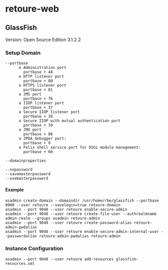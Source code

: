 # retoure-web

## GlassFish

Version: Open Source Edition 3.1.2.2

### Setup Domain

    --portbase
          o Administration port
            portbase + 48
          o HTTP listener port
            portbase + 80
          o HTTPS listener port
            portbase + 81
          o JMS port
            portbase + 76
          o IIOP listener port
            portbase + 37
          o Secure IIOP listener port
            portbase + 38
          o Secure IIOP with mutual authentication port
            portbase + 39
          o JMX port
            portbase + 86
          o JPDA debugger port:
            portbase + 9
          o Felix shell service port for OSGi module management:
            portbase + 66
    
    --domainproperties
    
    --nopassword
    --savemasterpassword
    --usemasterpassword

#### Example

    asadmin create-domain --domaindir /usr/home/rbe/glassfish --portbase 9000 --user retoure --savelogin=true retoure-domain
    asadmin --port 9048 --user retoure enable-secure-admin
    asadmin --port 9048 --user retoure create-file-user --authrealmname admin-realm --groups asadmin retoure-admin
    asadmin --port 9048 --user retoure create-password-alias retoure-admin-pwdalias
    asadmin --port 9048 --user retoure enable-secure-admin-internal-user --passwordalias retoure-admin-pwdalias retoure-admin

### Instance Configuration

    asadmin --port 9048 --user retoure add-resources glassfish-resources.xml
